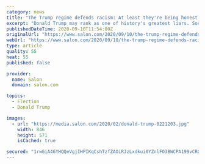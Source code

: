 ```yaml
---
category: news
title: "The Trump regime defends racism: At least they're being honest for once"
excerpt: "Donald Trump may rank as one of history's greatest liars. Social theorist Hannah Arendt described such people in her book \"The Origins of Totalitarianism\": The ideal subject of totalitarian rule ..."
publishedDateTime: 2020-09-10T11:54:00Z
originalUrl: "https://www.salon.com/2020/09/10/the-trump-regime-defends-racism-for-once-theyre-being-honest/"
webUrl: "https://www.salon.com/2020/09/10/the-trump-regime-defends-racism-for-once-theyre-being-honest/"
type: article
quality: 55
heat: 55
published: false

provider:
  name: Salon
  domain: salon.com

topics:
  - Election
  - Donald Trump

images:
  - url: "https://media.salon.com/2020/02/donald-trump-0221203.jpg"
    width: 846
    height: 571
    isCached: true

secured: "1rwGiA46YHQQeVgjIHPIKqCshTzfZAOiRJzLxdkui0YZnlFO3BWCPA199vCRGEgO+5mVAgI4UWsdK5laLqFkEy+H2B8Jqv61KnPFcwWsj+kJgaNRr0MVFVtwh7ioHjhRjw0P5aWxlHGTRxtYeL37OTFhLO++QD/zvW1dFKeNmjIgwD3kAUkUG6sZYCAw42bCum0etxWPotuo6vf2X85tAEj0cieh7OK/2HtLAVRie4z4c2icD7FMkGW2JKVIFCkOtm2AoRrGx3COIRaPkjUN2zT31r3bsik/XTfxHnntDInoh11kUlsVyTHHk6s+Pi5jzel34zwbnoCVAHzPk2xdAldhEgduBEL22yu2XH3xBaw=;Ser8C4NbZuW324JYf7KQoA=="
---
```


